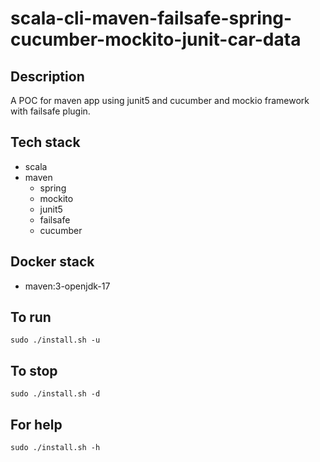 # scala-cli-maven-failsafe-spring-cucumber-mockito-junit-car-data

## Description
A POC for maven app using junit5
and cucumber and mockio framework
 with failsafe plugin.

## Tech stack
- scala
- maven
	- spring
	- mockito
  - junit5
  - failsafe
  - cucumber

## Docker stack
- maven:3-openjdk-17

## To run
`sudo ./install.sh -u`

## To stop
`sudo ./install.sh -d`

## For help
`sudo ./install.sh -h`
